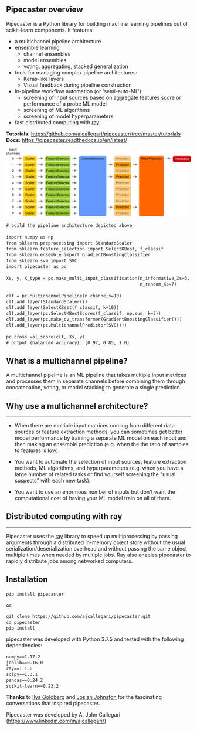 
## Pipecaster overview
Pipecaster is a Python library for building machine learning pipelines out of
scikit-learn components.  It features:

- a multichannel pipeline architecture
- ensemble learning
    - channel ensembles
    - model ensembles
    - voting, aggregating, stacked generalization
- tools for managing complex pipeline architectures:
    - Keras-like layers
    - Visual feedback during pipeline construction
- in-pipeline workflow automation (or 'semi-auto-ML'):
    - screening of input sources based on aggregate features score or
      performance of a probe ML model
    - screening of ML algorithms
    - screening of model hyperparameters
- fast distributed computing with [ray](https://docs.ray.io/en/master/)

**Tutorials**: https://github.com/ajcallegari/pipecaster/tree/master/tutorials  
**Docs**: https://pipecaster.readthedocs.io/en/latest/  

![Complex multichannel architecture](/images/profile.png)

```
# build the pipeline architecture depicted above

import numpy as np
from sklearn.preprocessing import StandardScaler
from sklearn.feature_selection import SelectKBest, f_classif
from sklearn.ensemble import GradientBoostingClassifier
from sklearn.svm import SVC
import pipecaster as pc

Xs, y, X_type = pc.make_multi_input_classification(n_informative_Xs=3,
                                                   n_random_Xs=7)

clf = pc.MultichannelPipeline(n_channels=10)
clf.add_layer(StandardScaler())
clf.add_layer(SelectKBest(f_classif, k=10))
clf.add_layer(pc.SelectKBestScores(f_classif, np.sum, k=3))
clf.add_layer(pc.make_cv_transformer(GradientBoostingClassifier()))
clf.add_layer(pc.MultichannelPredictor(SVC()))

pc.cross_val_score(clf, Xs, y)
# output (balanced accuracy): [0.97, 0.85, 1.0]
```

## What is a multichannel pipeline?
A multichannel pipeline is an ML pipeline that takes multiple input matrices
and processes them in separate channels before combining them through
concatenation, voting, or model stacking to generate a single prediction.

## Why use a multichannel architecture?
------------------------------------

- When there are multiple input matrices coming from different data sources or
  feature extraction methods, you can sometimes get better model performance by
  training a separate ML model on each input and then making an ensemble
  prediction (e.g. when the the ratio of samples to features is low).

- You want to automate the selection of input sources, feature extraction
  methods, ML algorithms, and hyperparameters (e.g. when you have a large
  number of related tasks or find yourself screening the "usual suspects" with
  each new task).

- You want to use an enormous number of inputs but don't want the
  computational cost of having your ML model train on all of them.

## Distributed computing with ray
------------------------------
Pipecaster uses the [ray](https://docs.ray.io/en/master/) library to speed up
multiprocessing by passing arguments through a distributed in-memory object
store without the usual serialization/deserialization overhead and without
passing the same object multiple times when needed by multiple jobs.  Ray also
enables pipecaster to rapidly distribute jobs among networked computers.

Installation
------------  

`pip install pipecaster`

or:

```
git clone https://github.com/ajcallegari/pipecaster.git
cd pipecaster
pip install .
```

pipecaster was developed with Python 3.7.5 and tested with the following
dependencies:
```
numpy==1.17.2
joblib==0.16.0
ray==1.1.0
scipy==1.3.1
pandas==0.24.2
scikit-learn==0.23.2
```

**Thanks** to [Ilya Goldberg](https://github.com/igg) and [Josiah Johnston](https://github.com/josiahjohnston) for the fascinating conversations that inspired pipecaster.

Pipecaster was developed by A. John Callegari (https://www.linkedin.com/in/ajcallegari/)
